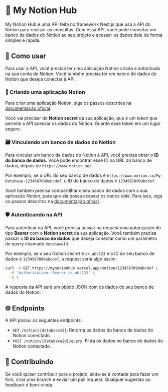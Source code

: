 # 🚀 My Notion Hub

My Notion Hub é uma API feita no framework Nest.js que usa a API do Notion para realizar as consultas. Com essa API, você pode conectar um banco de dados do Notion ao seu projeto e acessar os dados dele de forma simples e rápida.

## 📝 Como usar

Para usar a API, você precisa ter uma aplicação Notion criada e autorizada na sua conta do Notion. Você também precisa ter um banco de dados do Notion que deseja conectar à API.

### 🔑 Criando uma aplicação Notion

Para criar uma aplicação Notion, siga os passos descritos na [documentação oficial](https://developers.notion.com/docs/getting-started).

Você vai precisar do **Notion secret** da sua aplicação, que é um token que permite a API acessar os dados do Notion. Guarde esse token em um lugar seguro.

### 🗃️ Vinculando um banco de dados do Notion

Para vincular um banco de dados do Notion à API, você precisa obter o **ID do banco de dados**. Você pode encontrar esse ID na URL do banco de dados, depois de `https://www.notion.so/`.

Por exemplo, se a URL do seu banco de dados é `https://www.notion.so/My-Database-1234567890abcdef`, o ID do banco de dados é `1234567890abcdef`.

Você também precisa compartilhar o seu banco de dados com a sua aplicação Notion, para que ela possa acessar os dados dele. Para isso, siga os passos descritos na [documentação oficial](https://developers.notion.com/docs/sharing).

### 🛡️ Autenticando na API

Para autenticar na API, você precisa passar na request uma autorização do tipo **Bearer** com o **Notion secret** da sua aplicação. Você também precisa passar o **ID do banco de dados** que deseja conectar como um parâmetro de query chamado `databaseId`.

Por exemplo, se o seu Notion secret é `sk_abc123` e o ID do seu banco de dados é `1234567890abcdef`, a request seria algo assim:

```bash
curl -X GET https://mynotionhub.vercel.app/notion/1234567890abcdef \
  -H 'Authorization: Bearer sk_abc123' \
  -G \
```

A resposta da API será um objeto JSON com os dados do seu banco de dados do Notion.

## 🌐 Endpoints

A API possui os seguintes endpoints:

- `GET /notion/{databaseId}`: Retorna os dados do banco de dados do Notion conectado.
- `POST /notion/{databaseId}/query`: Filtra os dados no banco de dados do Notion conectado.

## 👥 Contribuindo

Se você quiser contribuir para o projeto, sinta-se à vontade para fazer um fork, criar uma branch e enviar um pull request. Qualquer sugestão ou feedback é bem-vinda.
